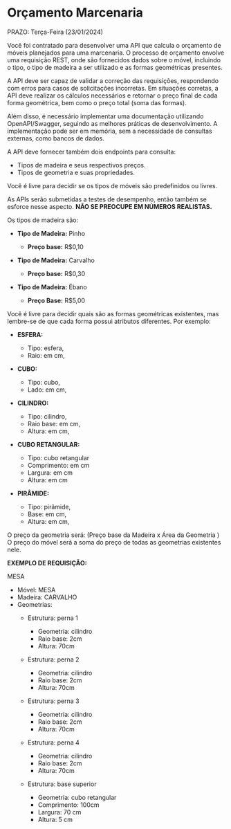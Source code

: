 # Orçamento Marcenaria

PRAZO: Terça-Feira (23/01/2024)

Você foi contratado para desenvolver uma API que calcula o orçamento de móveis planejados para uma marcenaria. O processo de orçamento envolve uma requisição REST, onde são fornecidos dados sobre o móvel, incluindo o tipo, o tipo de madeira a ser utilizado e as formas geométricas presentes.

A API deve ser capaz de validar a correção das requisições, respondendo com erros para casos de solicitações incorretas. Em situações corretas, a API deve realizar os cálculos necessários e retornar o preço final de cada forma geométrica, bem como o preço total (soma das formas).

Além disso, é necessário implementar uma documentação utilizando OpenAPI/Swagger, seguindo as melhores práticas de desenvolvimento. A implementação pode ser em memória, sem a necessidade de consultas externas, como bancos de dados.

A  API deve fornecer também dois endpoints para consulta:
-   Tipos de madeira e seus respectivos preços.
-   Tipos de geometria e suas propriedades.

Você é livre para decidir se os tipos de móveis são predefinidos ou livres.

As APIs serão submetidas a testes de desempenho, então também se esforce nesse aspecto. **NÃO SE PREOCUPE EM NÚMEROS REALISTAS.**

Os tipos de madeira são:

- **Tipo de Madeira:** Pinho
  - **Preço base:** R$0,10

- **Tipo de Madeira:** Carvalho
  - **Preço base:** R$0,30

- **Tipo de Madeira:** Ébano
  - **Preço Base:** R$5,00

Você é livre para decidir quais são as formas geométricas existentes, mas lembre-se de que cada forma possui atributos diferentes. Por exemplo:

- **ESFERA:**
  - Tipo: esfera,
  - Raio: em cm,

- **CUBO:**
  - Tipo: cubo,
  - Lado: em cm,

- **CILINDRO:**
  - Tipo: cilindro,
  - Raio base: em cm,
  - Altura: em cm,

- **CUBO RETANGULAR:**
  - Tipo: cubo retangular
  - Comprimento: em cm
  - Largura:  em cm
  - Altura: em cm

- **PIRÂMIDE:**
  - Tipo: pirâmide,
  - Base: em cm,
  - Altura: em cm,

O preço da geometria será: (Preço base da Madeira x Área da Geometria )
O preço do móvel será a soma do preço de todas as geometrias existentes nele.

**EXEMPLO DE REQUISIÇÃO:**

MESA

- Móvel: MESA
- Madeira: CARVALHO
- Geometrias: 
	- Estrutura: perna 1
	  - Geometria: cilindro
	  - Raio base: 2cm
	  - Altura: 70cm

	- Estrutura: perna 2
	  - Geometria: cilindro
	  - Raio base: 2cm
	  - Altura: 70cm

	- Estrutura: perna 3
	  - Geometria: cilindro
	  - Raio base: 2cm
	  - Altura: 70cm

	- Estrutura: perna 4
	  - Geometria: cilindro
	  - Raio base: 2cm
	  - Altura: 70cm

	- Estrutura: base superior
	  - Geometria: cubo retangular
	  - Comprimento: 100cm
	  - Largura:  70 cm
	  - Altura: 5 cm
